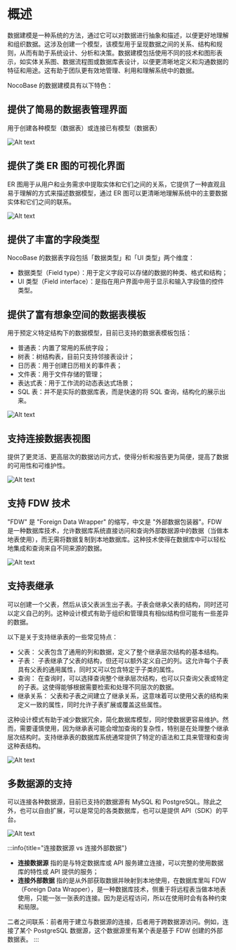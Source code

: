 # 概述

数据建模是一种系统的方法，通过它可以对数据进行抽象和描述，以便更好地理解和组织数据。这涉及创建一个模型，该模型用于呈现数据之间的关系、结构和规则，从而有助于系统设计、分析和决策。数据建模包括使用不同的技术和图形表示，如实体关系图、数据流程图或数据库表设计，以便更清晰地定义和沟通数据的特征和用途。这有助于团队更有效地管理、利用和理解系统中的数据。

NocoBase 的数据建模具有以下特色：

## 提供了简易的数据表管理界面

用于创建各种模型（数据表）或连接已有模型（数据表）

![Alt text](./image-1.png)

## 提供了类 ER 图的可视化界面

ER 图用于从用户和业务需求中提取实体和它们之间的关系，它提供了一种直观且易于理解的方式来描述数据模型，通过 ER 图可以更清晰地理解系统中的主要数据实体和它们之间的联系。

![Alt text](./image-5.png)

## 提供了丰富的字段类型

NocoBase 的数据表字段包括「数据类型」和「UI 类型」两个维度：

- 数据类型（Field type）：用于定义字段可以存储的数据的种类、格式和结构；
- UI 类型（Field interface）：是指在用户界面中用于显示和输入字段值的控件类型。

## 提供了富有想象空间的数据表模板

用于预定义特定结构下的数据模型，目前已支持的数据表模板包括：

- 普通表：内置了常用的系统字段；
- 树表：树结构表，目前只支持邻接表设计；
- 日历表：用于创建日历相关的事件表；
- 文件表：用于文件存储的管理；
- 表达式表：用于工作流的动态表达式场景；
- SQL 表：并不是实际的数据库表，而是快速的将 SQL 查询，结构化的展示出来。

![Alt text](./image-2.png)

## 支持连接数据表视图

提供了更灵活、更高层次的数据访问方式，使得分析和报告更为简便，提高了数据的可用性和可维护性。

![Alt text](./image-4.png)

## 支持 FDW 技术

"FDW" 是 "Foreign Data Wrapper" 的缩写，中文是 "外部数据包装器"。FDW 是一种数据库技术，允许数据库系统直接访问和查询外部数据源中的数据（当做本地表使用），而无需将数据复制到本地数据库。这种技术使得在数据库中可以轻松地集成和查询来自不同来源的数据。

![Alt text](./image-3.png)

## 支持表继承

可以创建一个父表，然后从该父表派生出子表。子表会继承父表的结构，同时还可以定义自己的列。这种设计模式有助于组织和管理具有相似结构但可能有一些差异的数据。

以下是关于支持继承表的一些常见特点：

- 父表： 父表包含了通用的列和数据，定义了整个继承层次结构的基本结构。
- 子表： 子表继承了父表的结构，但还可以额外定义自己的列。这允许每个子表具有父表的通用属性，同时又可以包含特定于子类的属性。
- 查询： 在查询时，可以选择查询整个继承层次结构，也可以只查询父表或特定的子表。这使得能够根据需要检索和处理不同层次的数据。
- 继承关系： 父表和子表之间建立了继承关系，这意味着可以使用父表的结构来定义一致的属性，同时允许子表扩展或覆盖这些属性。

这种设计模式有助于减少数据冗余，简化数据库模型，同时使数据更容易维护。然而，需要谨慎使用，因为继承表可能会增加查询的复杂性，特别是在处理整个继承层次结构时。支持继承表的数据库系统通常提供了特定的语法和工具来管理和查询这种表结构。

![Alt text](./image-6.png)

## 多数据源的支持

可以连接各种数据源，目前已支持的数据源有 MySQL 和 PostgreSQL。除此之外，也可以自由扩展，可以是常见的各类数据库，也可以是提供 API（SDK）的平台。

![Alt text](./image-7.png)

:::info{title="连接数据源 vs 连接外部数据"}
- **连接数据源** 指的是与特定数据库或 API 服务建立连接，可以完整的使用数据库的特性或 API 提供的服务；
- **连接外部数据** 指的是从外部获取数据并映射到本地使用，在数据库里叫 FDW（Foreign Data Wrapper），是一种数据库技术，侧重于将远程表当做本地表使用，只能一张一张表的连接。因为是远程访问，所以在使用时会有各种约束和局限。

二者之间联系：前者用于建立与数据源的连接，后者用于跨数据源访问。例如，连接了某个 PostgreSQL 数据源，这个数据源里有某个表是基于 FDW 创建的外部数据表。
:::
